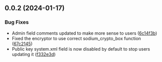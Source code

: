 ## 0.0.2 (2024-01-17)


### Bug Fixes

* Admin field comments updated to make more sense to users ([6c14f3b](https://github.com/MagePulse/magento2-module-magepulse-collector/commit/6c14f3b481a54eda9c4c3703bd339caba4c890fc))
* Fixed the encryptor to use correct sodium_crypto_box function ([67c2145](https://github.com/MagePulse/magento2-module-magepulse-collector/commit/67c214500c825da33c71eedb402bcb49b3590b50))
* Public key system.xml field is now disabled by default to stop users updating it ([f332e3d](https://github.com/MagePulse/magento2-module-magepulse-collector/commit/f332e3d29ce98d0705b3cf747c4054a30525b881))



